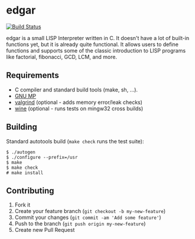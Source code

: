 # edgar
[![Build Status](https://api.travis-ci.org/tcort/edgar.png?branch=master)](http://travis-ci.org/tcort/edgar)

edgar is a small LISP Interpreter written in C. It doesn't have a lot of
built-in functions yet, but it is already quite functional. It allows users
to define functions and supports some of the classic introduction to LISP
programs like factorial, fibonacci, GCD, LCM, and more. 

## Requirements

* C compiler and standard build tools (make, sh, ...).
* [GNU MP](http://gmplib.org/)
* [valgrind](http://valgrind.org/) (optional - adds memory error/leak checks)
* [wine](http://www.winehq.org/) (optional - runs tests on mingw32 cross builds)

## Building

Standard autotools build (`make check` runs the test suite):

    $ ./autogen
    $ ./configure --prefix=/usr
    $ make
    $ make check
    # make install

## Contributing

1. Fork it
2. Create your feature branch (`git checkout -b my-new-feature`)
3. Commit your changes (`git commit -am 'Add some feature'`)
4. Push to the branch (`git push origin my-new-feature`)
5. Create new Pull Request


